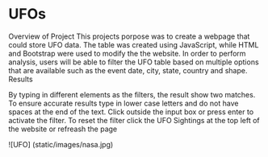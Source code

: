 # UFOs
Overview of Project
This projects porpose was to create a webpage that could store UFO data. The table was created using JavaScript, while HTML and Bootstrap were used to modify the the website. In order to perform analysis, users will be able to filter the UFO  table based on multiple options that are available such as the event date, city, state, country and shape.
Results

By typing in different elements as the filters, the result show two matches. To ensure accurate results type in lower case letters and do not have spaces at the end of the text. Click outside the input box or press enter to activate the filter. To reset the filter click the UFO Sightings at the top left of the website or refreash the page


![UFO] (static/images/nasa.jpg)

